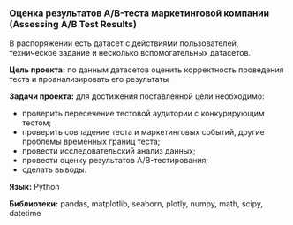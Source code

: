 ### Оценка результатов A/B-теста маркетинговой компании (Assessing A/B Test Results)

В распоряжении есть датасет с действиями пользователей, техническое задание и несколько вспомогательных датасетов.

**Цель проекта:** по данным датасетов оценить корректность проведения теста и проанализировать его результаты

**Задачи проекта:** для достижения поставленной цели необходимо:

* проверить пересечение тестовой аудитории с конкурирующим тестом;
* проверить совпадение теста и маркетинговых событий, другие проблемы временных границ теста;
* провести исследовательский анализ данных;
* провести оценку результатов A/B-тестирования;
* сделать выводы.

**Язык:** Python

**Библиотеки:** pandas, matplotlib, seaborn, plotly, numpy, math, scipy, datetime
